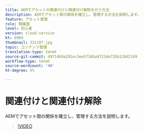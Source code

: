 ```yaml
---
title: AEMでアセットの関連付けと関連付け解除を行う方法
description: AEMでアセット間の関係を確立し、管理する方法を説明します。
feature: アセット管理
role: 開業医
level: 初心者
version: cloud-service
kt: 6969
thumbnail: 331107.jpg
topic: コンテンツ管理
translation-type: tm+mt
source-git-commit: d9714b9a291ec3ee5f3dba9723de72bb120d2149
workflow-type: tm+mt
source-wordcount: '40'
ht-degree: 5%

---
```



# 関連付けと関連付け解除

AEMでアセット間の関係を確立し、管理する方法を説明します。

>[!VIDEO](https://video.tv.adobe.com/v/331107/?quality=12&learn=on&hidetitle=true)